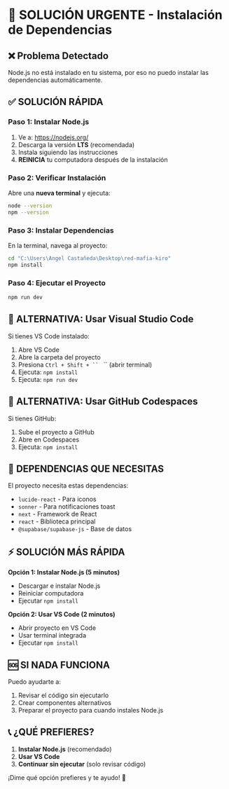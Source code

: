 # 🚨 SOLUCIÓN URGENTE - Instalación de Dependencias

## ❌ Problema Detectado
Node.js no está instalado en tu sistema, por eso no puedo instalar las dependencias automáticamente.

## ✅ SOLUCIÓN RÁPIDA

### Paso 1: Instalar Node.js
1. Ve a: https://nodejs.org/
2. Descarga la versión **LTS** (recomendada)
3. Instala siguiendo las instrucciones
4. **REINICIA** tu computadora después de la instalación

### Paso 2: Verificar Instalación
Abre una **nueva terminal** y ejecuta:
```bash
node --version
npm --version
```

### Paso 3: Instalar Dependencias
En la terminal, navega al proyecto:
```bash
cd "C:\Users\Angel Castañeda\Desktop\red-mafia-kiro"
npm install
```

### Paso 4: Ejecutar el Proyecto
```bash
npm run dev
```

## 🔧 ALTERNATIVA: Usar Visual Studio Code

Si tienes VS Code instalado:

1. Abre VS Code
2. Abre la carpeta del proyecto
3. Presiona `Ctrl + Shift + `` ` `` (abrir terminal)
4. Ejecuta: `npm install`
5. Ejecuta: `npm run dev`

## 📱 ALTERNATIVA: Usar GitHub Codespaces

Si tienes GitHub:
1. Sube el proyecto a GitHub
2. Abre en Codespaces
3. Ejecuta: `npm install`

## 🎯 DEPENDENCIAS QUE NECESITAS

El proyecto necesita estas dependencias:
- `lucide-react` - Para iconos
- `sonner` - Para notificaciones toast
- `next` - Framework de React
- `react` - Biblioteca principal
- `@supabase/supabase-js` - Base de datos

## ⚡ SOLUCIÓN MÁS RÁPIDA

**Opción 1: Instalar Node.js (5 minutos)**
- Descargar e instalar Node.js
- Reiniciar computadora
- Ejecutar `npm install`

**Opción 2: Usar VS Code (2 minutos)**
- Abrir proyecto en VS Code
- Usar terminal integrada
- Ejecutar `npm install`

## 🆘 SI NADA FUNCIONA

Puedo ayudarte a:
1. Revisar el código sin ejecutarlo
2. Crear componentes alternativos
3. Preparar el proyecto para cuando instales Node.js

## 📞 ¿QUÉ PREFIERES?

1. **Instalar Node.js** (recomendado)
2. **Usar VS Code** 
3. **Continuar sin ejecutar** (solo revisar código)

¡Dime qué opción prefieres y te ayudo! 🚀
